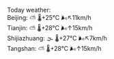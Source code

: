 Today weather:  
Beijing: ⛅️  🌡️+25°C 🌬️↖11km/h  
Tianjin: ⛅️  🌡️+28°C 🌬️↑15km/h  
Shijiazhuang: 🌫  🌡️+27°C 🌬️↖7km/h  
Tangshan: ⛅️  🌡️+28°C 🌬️↑15km/h  
